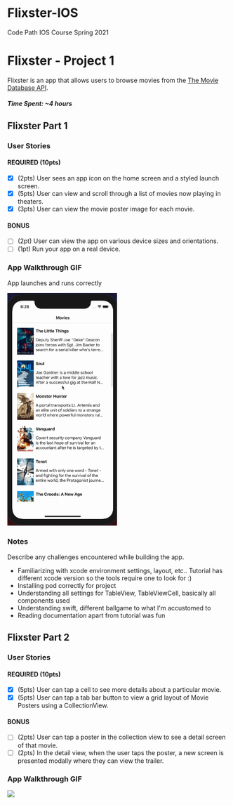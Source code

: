 # Flixster-IOS
Code Path IOS Course Spring 2021 
# Flixster - Project 1

Flixster is an app that allows users to browse movies from the [The Movie Database API](http://docs.themoviedb.apiary.io/#).

##### Time Spent: ~4 hours

## Flixster Part 1

### User Stories

#### REQUIRED (10pts)
- [x] (2pts) User sees an app icon on the home screen and a styled launch screen.
- [x] (5pts) User can view and scroll through a list of movies now playing in theaters.
- [x] (3pts) User can view the movie poster image for each movie.

#### BONUS
- [ ] (2pt) User can view the app on various device sizes and orientations.
- [ ] (1pt) Run your app on a real device.

### App Walkthrough GIF
App launches and runs correctly


<img src="FlixsterOverviewDemo.gif" width=250><br>

### Notes
Describe any challenges encountered while building the app.
- Familiarizing with xcode environment settings, layout, etc.. Tutorial has different xcode version so the tools require one to look for :)
- Installing pod correctly for project
- Understanding all settings for TableView, TableViewCell, basically all components used
- Understanding swift, different ballgame to what I'm accustomed to
- Reading documentation apart from tutorial was fun


## Flixster Part 2

### User Stories

#### REQUIRED (10pts)
- [x] (5pts) User can tap a cell to see more details about a particular movie.
- [x] (5pts) User can tap a tab bar button to view a grid layout of Movie Posters using a CollectionView.

#### BONUS
- [ ] (2pts) User can tap a poster in the collection view to see a detail screen of that movie.
- [ ] (2pts) In the detail view, when the user taps the poster, a new screen is presented modally where they can view the trailer.

### App Walkthrough GIF

<img src="Overview2.gif" width=250><br>
